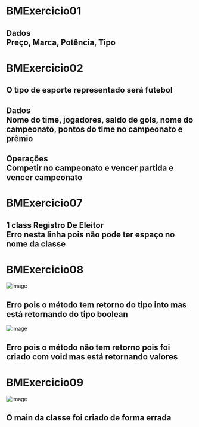 # BMExercicio01
## Dados <br> Preço, Marca, Potência, Tipo

# BMExercicio02
## O tipo de esporte representado será futebol
## Dados <br> Nome do time, jogadores, saldo de gols, nome do campeonato, pontos do time no campeonato e prêmio
## Operações <br> Competir no campeonato e vencer partida e vencer campeonato

# BMExercicio07
## 1 class Registro De Eleitor <br> Erro nesta linha pois não pode ter espaço no nome da classe

# BMExercicio08
![image](https://user-images.githubusercontent.com/105663942/199370005-c4e51bd1-d852-4a98-8fef-d694e6214876.png)
## Erro pois o método tem retorno do tipo into mas está retornando do tipo boolean
![image](https://user-images.githubusercontent.com/105663942/199370217-71f3f78c-2a83-46e2-83f6-9fedeacaba4a.png)
## Erro pois o método não tem retorno pois foi criado com void mas está retornando valores

# BMExercicio09
![image](https://user-images.githubusercontent.com/105663942/199370651-fdfa1fb7-7323-48d9-904d-1a3dab2c054d.png)
## O main da classe foi criado de forma errada
